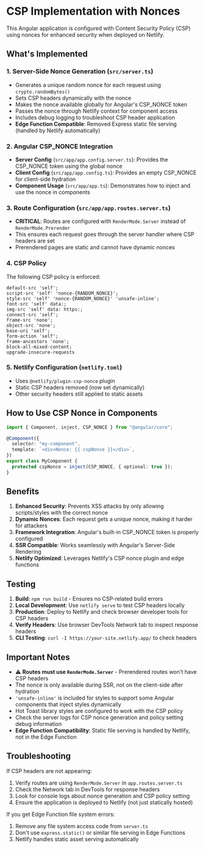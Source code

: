 # CSP Implementation with Nonces

This Angular application is configured with Content Security Policy (CSP) using nonces for enhanced security when deployed on Netlify.

## What's Implemented

### 1. Server-Side Nonce Generation (`src/server.ts`)

- Generates a unique random nonce for each request using `crypto.randomBytes()`
- Sets CSP headers dynamically with the nonce
- Makes the nonce available globally for Angular's CSP_NONCE token
- Passes the nonce through Netlify context for component access
- Includes debug logging to troubleshoot CSP header application
- **Edge Function Compatible**: Removed Express static file serving (handled by Netlify automatically)

### 2. Angular CSP_NONCE Integration

- **Server Config** (`src/app/app.config.server.ts`): Provides the CSP_NONCE token using the global nonce
- **Client Config** (`src/app/app.config.ts`): Provides an empty CSP_NONCE for client-side hydration
- **Component Usage** (`src/app/app.ts`): Demonstrates how to inject and use the nonce in components

### 3. Route Configuration (`src/app/app.routes.server.ts`)

- **CRITICAL**: Routes are configured with `RenderMode.Server` instead of `RenderMode.Prerender`
- This ensures each request goes through the server handler where CSP headers are set
- Prerendered pages are static and cannot have dynamic nonces

### 4. CSP Policy

The following CSP policy is enforced:

```
default-src 'self';
script-src 'self' 'nonce-{RANDOM_NONCE}';
style-src 'self' 'nonce-{RANDOM_NONCE}' 'unsafe-inline';
font-src 'self' data:;
img-src 'self' data: https:;
connect-src 'self';
frame-src 'none';
object-src 'none';
base-uri 'self';
form-action 'self';
frame-ancestors 'none';
block-all-mixed-content;
upgrade-insecure-requests
```

### 5. Netlify Configuration (`netlify.toml`)

- Uses `@netlify/plugin-csp-nonce` plugin
- Static CSP headers removed (now set dynamically)
- Other security headers still applied to static assets

## How to Use CSP Nonce in Components

```typescript
import { Component, inject, CSP_NONCE } from "@angular/core";

@Component({
  selector: "my-component",
  template: `<div>Nonce: {{ cspNonce }}</div>`,
})
export class MyComponent {
  protected cspNonce = inject(CSP_NONCE, { optional: true });
}
```

## Benefits

1. **Enhanced Security**: Prevents XSS attacks by only allowing scripts/styles with the correct nonce
2. **Dynamic Nonces**: Each request gets a unique nonce, making it harder for attackers
3. **Framework Integration**: Angular's built-in CSP_NONCE token is properly configured
4. **SSR Compatible**: Works seamlessly with Angular's Server-Side Rendering
5. **Netlify Optimized**: Leverages Netlify's CSP nonce plugin and edge functions

## Testing

1. **Build**: `npm run build` - Ensures no CSP-related build errors
2. **Local Development**: Use `netlify serve` to test CSP headers locally
3. **Production**: Deploy to Netlify and check browser developer tools for CSP headers
4. **Verify Headers**: Use browser DevTools Network tab to inspect response headers
5. **CLI Testing**: `curl -I https://your-site.netlify.app/` to check headers

## Important Notes

- ⚠️ **Routes must use `RenderMode.Server`** - Prerendered routes won't have CSP headers
- The nonce is only available during SSR, not on the client-side after hydration
- `'unsafe-inline'` is included for styles to support some Angular components that inject styles dynamically
- Hot Toast library styles are configured to work with the CSP policy
- Check the server logs for CSP nonce generation and policy setting debug information
- **Edge Function Compatibility**: Static file serving is handled by Netlify, not in the Edge Function

## Troubleshooting

If CSP headers are not appearing:

1. Verify routes are using `RenderMode.Server` in `app.routes.server.ts`
2. Check the Network tab in DevTools for response headers
3. Look for console logs about nonce generation and CSP policy setting
4. Ensure the application is deployed to Netlify (not just statically hosted)

If you get Edge Function file system errors:

1. Remove any file system access code from `server.ts`
2. Don't use `express.static()` or similar file serving in Edge Functions
3. Netlify handles static asset serving automatically

